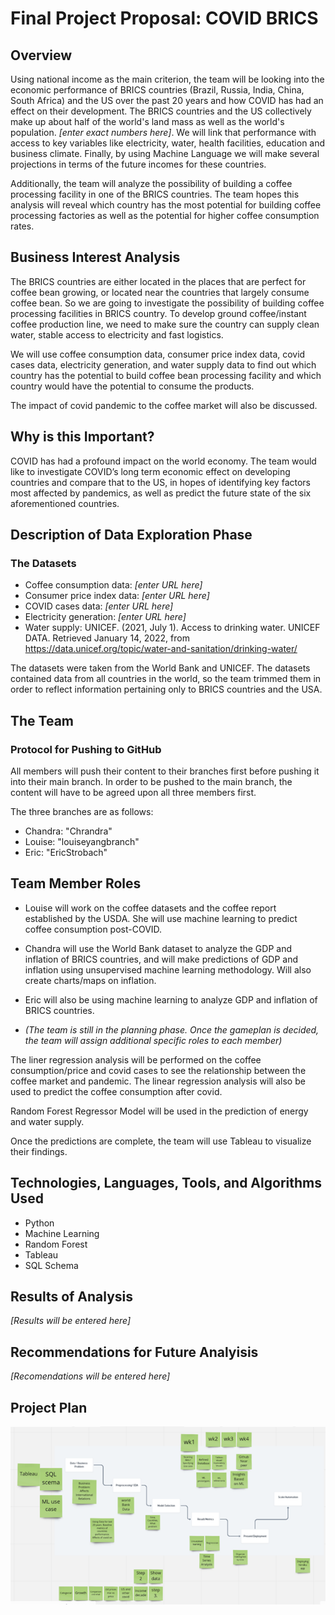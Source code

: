 # Final Project Proposal: COVID BRICS
## Overview 
Using national income as the main criterion, the team will be looking into the economic performance of BRICS countries (Brazil, Russia, India, China, South Africa) and the US over the past 20 years and how COVID has had an effect on their development. The BRICS countries and the US collectively make up about half of the world's land mass as well as the world's population. *[enter exact numbers here]*. We will link that performance with access to key variables like electricity, water, health facilities, education and business climate. Finally, by using Machine Language we will make several projections in terms of the future incomes for these countries.

Additionally, the team will analyze the possibility of building a coffee processing facility in one of the BRICS countries. The team hopes this analysis will reveal which country has the most potential for building coffee processing factories as well as the potential for higher coffee consumption rates.

## Business Interest Analysis
The BRICS countries are either located in the places that are perfect for coffee bean growing, or located near the countries that largely consume coffee bean. So we are going to investigate the possibility of building coffee processing facilities in BRICS country. To develop ground coffee/instant coffee production line, we need to make sure the country can supply clean water, stable access to electricity and fast logistics.

We will use coffee consumption data, consumer price index data, covid cases data, electricity generation, and water supply data to find out which country has the potential to build coffee bean processing facility and which country would have the potential to consume the products.

The impact of covid pandemic to the coffee market will also be discussed.

## Why is this Important?
COVID has had a profound impact on the world economy. The team would like to investigate COVID’s long term economic effect on developing countries and compare that to the US, in hopes of identifying key factors most affected by pandemics, as well as predict the future state of the six aforementioned countries. 

## Description of Data Exploration Phase

### The Datasets 
 - Coffee consumption data: *[enter URL here]* 
 - Consumer price index data: *[enter URL here]*
 - COVID cases data: *[enter URL here]* 
- Electricity generation: *[enter URL here]* 
- Water supply: UNICEF. (2021, July 1). Access to drinking water. UNICEF DATA. Retrieved January 14, 2022, from https://data.unicef.org/topic/water-and-sanitation/drinking-water/

The datasets were taken from the World Bank and UNICEF. The datasets contained data from all countries in the world, so the team trimmed them in order to reflect information pertaining only to BRICS countries and the USA. 

## The Team
 ### Protocol for Pushing to GitHub
 All members will push their content to their branches first before pushing it into their main branch. In order to be pushed to the main branch, the content will have to be agreed upon all three members first.

 The three branches are as follows:
 - Chandra: "Chrandra"
 - Louise: "louiseyangbranch"
 - Eric: "EricStrobach"

  ## Team Member Roles
 - Louise will work on the coffee datasets and the coffee report established by the USDA. She will use machine learning to predict coffee consumption post-COVID. 
 - Chandra will use the World Bank dataset to analyze the GDP and inflation of BRICS countries, and will make predictions of GDP and inflation using unsupervised machine learning methodology. Will also create charts/maps on inflation.
 - Eric will also be using machine learning to analyze GDP and inflation of BRICS countries.

 - *(The team is still in the planning phase. Once the gameplan is decided, the team will assign additional specific roles to each member)*



The liner regression analysis will be performed on the coffee consumption/price and covid cases to see the relationship between the coffee market and pandemic. The linear regression analysis will also be used to predict the coffee consumption after covid.

Random Forest Regressor Model will be used in the prediction of energy and water supply.  

 Once the predictions are complete, the team will use Tableau to visualize their findings.

 ## Technologies, Languages, Tools, and Algorithms Used
 - Python
 - Machine Learning
 - Random Forest
 - Tableau
 - SQL Schema

 ## Results of Analysis
 *[Results will be entered here]*

 ## Recommendations for Future Analyisis
*[Recomendations will be entered here]*

## Project Plan
![](Images/project_plan.png) 